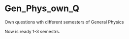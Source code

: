 # Gen_Phys_own_Q

Own questions wth different semesters of General Physics 

Now is ready 1-3 semestrs.
